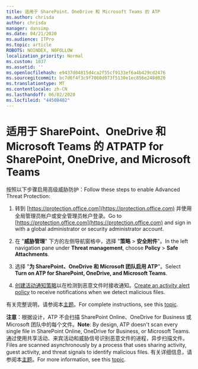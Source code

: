 ```yaml
---
title: 适用于 SharePoint、OneDrive 和 Microsoft Teams 的 ATP
ms.author: chrisda
author: chrisda
manager: dansimp
ms.date: 04/21/2020
ms.audience: ITPro
ms.topic: article
ROBOTS: NOINDEX, NOFOLLOW
localization_priority: Normal
ms.custom: 1037
ms.assetid: ''
ms.openlocfilehash: e9437d04815d4ca2f55cf9133ef6a4b429cd2476
ms.sourcegitcommit: bc7d6f4f3c9f7060d073f5130e1ec856e248d020
ms.translationtype: MT
ms.contentlocale: zh-CN
ms.lasthandoff: 06/02/2020
ms.locfileid: "44508402"
---
```

# <a name="atp-for-sharepoint-onedrive-and-microsoft-teams"></a><span data-ttu-id="cb4d4-102">适用于 SharePoint、OneDrive 和 Microsoft Teams 的 ATP</span><span class="sxs-lookup"><span data-stu-id="cb4d4-102">ATP for SharePoint, OneDrive, and Microsoft Teams</span></span>

<span data-ttu-id="cb4d4-103">按照以下步骤启用高级威胁防护：</span><span class="sxs-lookup"><span data-stu-id="cb4d4-103">Follow these steps to enable Advanced Threat Protection:</span></span>

1. <span data-ttu-id="cb4d4-104">转到 [https://protection.office.com](https://protection.office.com) 并使用全局管理员帐户或安全管理员帐户登录。</span><span class="sxs-lookup"><span data-stu-id="cb4d4-104">Go to [https://protection.office.com](https://protection.office.com) and sign in with a global administrator or security administrator account.</span></span>

2. <span data-ttu-id="cb4d4-105">在 "**威胁管理**" 下方的左侧导航窗格中，选择 "**策略** \> **安全附件**"。</span><span class="sxs-lookup"><span data-stu-id="cb4d4-105">In the left navigation pane under **Threat management**, choose **Policy** \> **Safe Attachments**.</span></span>

3. <span data-ttu-id="cb4d4-106">选择 "**为 SharePoint、OneDrive 和 Microsoft 团队启用 ATP**"。</span><span class="sxs-lookup"><span data-stu-id="cb4d4-106">Select **Turn on ATP for SharePoint, OneDrive, and Microsoft Teams**.</span></span>

4. <span data-ttu-id="cb4d4-107">[创建活动通知策略](https://docs.microsoft.com/microsoft-365/compliance/create-activity-alerts)以在检测到恶意文件时接收通知。</span><span class="sxs-lookup"><span data-stu-id="cb4d4-107">[Create an activity alert policy](https://docs.microsoft.com/microsoft-365/compliance/create-activity-alerts) to receive notifications when we detect malicious files.</span></span>

<span data-ttu-id="cb4d4-108">有关完整说明，请参阅本[主题](https://docs.microsoft.com/microsoft-365/security/office-365-security/turn-on-atp-for-spo-odb-and-teams)。</span><span class="sxs-lookup"><span data-stu-id="cb4d4-108">For complete instructions, see this [topic](https://docs.microsoft.com/microsoft-365/security/office-365-security/turn-on-atp-for-spo-odb-and-teams).</span></span>

<span data-ttu-id="cb4d4-109">**注意**：根据设计，ATP 不会扫描 SharePoint Online、OneDrive for Business 或 Microsoft 团队中的每个文件。</span><span class="sxs-lookup"><span data-stu-id="cb4d4-109">**Note**: By design, ATP doesn't scan every single file in SharePoint Online, OneDrive for Business, or Microsoft Teams.</span></span> <span data-ttu-id="cb4d4-110">通过使用共享活动、来宾活动和威胁信号识别恶意文件的进程，异步扫描文件。</span><span class="sxs-lookup"><span data-stu-id="cb4d4-110">Files are scanned asynchronously by a process that uses sharing activity, guest activity, and threat signals to identify malicious files.</span></span> <span data-ttu-id="cb4d4-111">有关详细信息，请参阅本[主题](https://docs.microsoft.com/microsoft-365/security/office-365-security/atp-for-spo-odb-and-teams)。</span><span class="sxs-lookup"><span data-stu-id="cb4d4-111">For more information, see this [topic](https://docs.microsoft.com/microsoft-365/security/office-365-security/atp-for-spo-odb-and-teams).</span></span>

